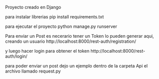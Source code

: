 Proyecto creado en Django

para instalar librerias  pip install requirements.txt

para ejecutar el proyecto  python manage.py runserver

Para enviar un Post es necerario tener un Token
lo pueden generar aqui, creando un usuario
http://localhost:8000/rest-auth/registration/

y luego hacer login para obtener el token
http://localhost:8000/rest-auth/login/

para poder enviar un post dejo un ejemplo dentro de la carpeta Api
el archivo llamado request.py




